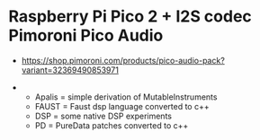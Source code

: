 # Raspberry Pi Pico 2 + I2S codec Pimoroni Pico Audio

- https://shop.pimoroni.com/products/pico-audio-pack?variant=32369490853971


- - Apalis = simple derivation of MutableInstruments
  - FAUST = Faust dsp language converted to c++
  - DSP = some native DSP experiments
  - PD = PureData patches converted to c++
